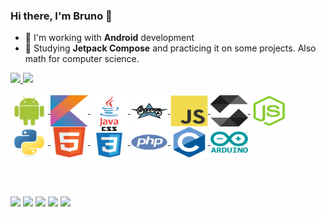 ### Hi there, I'm Bruno 👋

- 🔭  I'm working with **Android** development
- 🌱  Studying **Jetpack Compose** and practicing it on some projects. Also math for computer science.

<div>
  <a href="https://github.com/brntsw">
  <img height="180em" src="https://github-readme-stats.vercel.app/api?username=brntsw&show_icons=true&theme=dark&include_all_commits=true&count_private=true"/>
  <img height="180em" src="https://github-readme-stats.vercel.app/api/top-langs/?username=brntsw&layout=compact&langs_count=7&theme=dark"/>
</div>
<div style="display: inline_block"><br>
  <img align="center" alt="Android" height="50" width="60" src="https://github.com/brntsw/brntsw/blob/main/icons/android.svg">
  <img align="center" alt="Kotlin" height="50" width="60" src="https://github.com/brntsw/brntsw/blob/main/icons/kotlin.svg">
  <img align="center" alt="Java" height="50" width="60" src="https://github.com/brntsw/brntsw/blob/main/icons/java.svg">
  <img align="center" alt="Groovy" height="50" width="60" src="https://github.com/brntsw/brntsw/blob/main/icons/groovy.svg">
  <img align="center" alt="Javascript" height="50" width="60" src="https://github.com/brntsw/brntsw/blob/main/icons/javascript.svg">
  <img align="center" alt="Solidity" height="50" width="60" src="https://github.com/brntsw/brntsw/blob/main/icons/solidity.svg">
  <img align="center" alt="Node.js" height="50" width="60" src="https://github.com/brntsw/brntsw/blob/main/icons/nodejs.svg">
  <img align="center" alt="Python" height="50" width="60" src="https://github.com/brntsw/brntsw/blob/main/icons/python.svg">
  <img align="center" alt="HTML5" height="50" width="60" src="https://github.com/brntsw/brntsw/blob/main/icons/html5-original.svg">
  <img align="center" alt="CSS3" height="50" width="60" src="https://github.com/brntsw/brntsw/blob/main/icons/css3.svg">
  <img align="center" alt="PHP" height="50" width="60" src="https://github.com/brntsw/brntsw/blob/main/icons/php.svg">
  <img align="center" alt="C" height="50" width="60" src="https://github.com/brntsw/brntsw/blob/main/icons/c.svg">
  <img align="center" alt="Arduino" height="50" width="60" src="https://github.com/brntsw/brntsw/blob/main/icons/arduino.svg">
</div>

<br /><br />
  
<div> 
    <a href="https://www.youtube.com/channel/UC73kdvNP_poowOgh5A7em5g" target="_blank"><img src="https://img.shields.io/badge/YouTube-FF0000?style=for-the-   badge&logo=youtube&logoColor=white" target="_blank"></a>
    <a href="https://instagram.com/brunopardini1" target="_blank"><img src="https://img.shields.io/badge/-Instagram-%23E4405F?style=for-the-badge&logo=instagram&logoColor=white" target="_blank"></a>
 	  <a href="https://www.twitch.tv/brunopardini2" target="_blank"><img src="https://img.shields.io/badge/Twitch-9146FF?style=for-the-badge&logo=twitch&logoColor=white" target="_blank"></a>
    <a href = "mailto:bruno.pardini6@gmail.com"><img src="https://img.shields.io/badge/-Gmail-%23333?style=for-the-badge&logo=gmail&logoColor=white" target="_blank"></a>
    <a href="https://www.linkedin.com/in/bpardini" target="_blank"><img src="https://img.shields.io/badge/-LinkedIn-%230077B5?style=for-the-badge&logo=linkedin&logoColor=white" target="_blank"></a>
</div>
